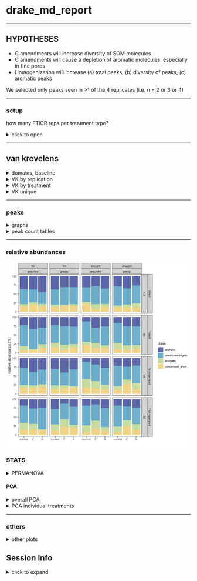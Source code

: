 drake\_md\_report
================

-----

## HYPOTHESES

  - C amendments will increase diversity of SOM molecules
  - C amendments will cause a depletion of aromatic molecules,
    especially in fine pores
  - Homogenization will increase (a) total peaks, (b) diversity of
    peaks, (c) aromatic peaks

We selected only peaks seen in \>1 of the 4 replicates (i.e. n = 2 or 3
or 4)

-----

### setup

how many FTICR reps per treatment type?

<details>

<summary>click to open</summary>

| SampleAssignment                        | reps |
| :-------------------------------------- | ---: |
| 50-drought-groundw-control-Intact       |    2 |
| 50-drought-precip-C-Intact              |    2 |
| 1.5-drought-groundw-C-Homogenized       |    3 |
| 1.5-drought-groundw-C-Intact            |    3 |
| 1.5-drought-groundw-control-Homogenized |    3 |
| 1.5-drought-groundw-N-Intact            |    3 |
| 1.5-drought-precip-C-Homogenized        |    3 |
| 1.5-drought-precip-N-Homogenized        |    3 |
| 1.5-fm-precip-C-Intact                  |    3 |
| 1.5-fm-precip-N-Homogenized             |    3 |
| 50-drought-groundw-control-Homogenized  |    3 |
| 50-drought-groundw-N-Intact             |    3 |
| 50-drought-precip-control-Homogenized   |    3 |
| 50-fm-groundw-control-Intact            |    3 |
| 50-fm-groundw-N-Homogenized             |    3 |
| 50-fm-precip-control-Homogenized        |    3 |
| 50-fm-precip-N-Homogenized              |    3 |
| 1.5-drought-groundw-control-Intact      |    4 |
| 1.5-drought-groundw-N-Homogenized       |    4 |
| 1.5-drought-precip-C-Intact             |    4 |
| 1.5-drought-precip-control-Homogenized  |    4 |
| 1.5-drought-precip-control-Intact       |    4 |
| 1.5-drought-precip-N-Intact             |    4 |
| 1.5-fm-groundw-C-Homogenized            |    4 |
| 1.5-fm-groundw-C-Intact                 |    4 |
| 1.5-fm-groundw-control-Homogenized      |    4 |
| 1.5-fm-groundw-control-Intact           |    4 |
| 1.5-fm-groundw-N-Homogenized            |    4 |
| 1.5-fm-groundw-N-Intact                 |    4 |
| 1.5-fm-precip-C-Homogenized             |    4 |
| 1.5-fm-precip-control-Homogenized       |    4 |
| 1.5-fm-precip-control-Intact            |    4 |
| 1.5-fm-precip-N-Intact                  |    4 |
| 50-drought-groundw-C-Homogenized        |    4 |
| 50-drought-groundw-C-Intact             |    4 |
| 50-drought-groundw-N-Homogenized        |    4 |
| 50-drought-precip-C-Homogenized         |    4 |
| 50-drought-precip-control-Intact        |    4 |
| 50-drought-precip-N-Homogenized         |    4 |
| 50-drought-precip-N-Intact              |    4 |
| 50-fm-groundw-C-Homogenized             |    4 |
| 50-fm-groundw-C-Intact                  |    4 |
| 50-fm-groundw-control-Homogenized       |    4 |
| 50-fm-groundw-N-Intact                  |    4 |
| 50-fm-precip-C-Homogenized              |    4 |
| 50-fm-precip-C-Intact                   |    4 |
| 50-fm-precip-control-Intact             |    4 |
| 50-fm-precip-N-Intact                   |    4 |

**so we select formulae seen in at least 2 reps per treatment type**

</details>

-----

## van krevelens

<details>

<summary>domains, baseline</summary>

### fticr domains

![](markdown/fticr2/domains-1.png)<!-- -->

![](markdown/fticr2/vk_baseline-1.png)<!-- -->

</details>

<details>

<summary>VK by replication</summary>

### VK by replication

![](markdown/fticr2/vk_reps-1.png)<!-- -->![](markdown/fticr2/vk_reps-2.png)<!-- -->![](markdown/fticr2/vk_reps-3.png)<!-- -->![](markdown/fticr2/vk_reps-4.png)<!-- -->

</details>

<details>

<summary>VK by treatment</summary>

#### VK diagrams by treatment

![](markdown/fticr2/vk_pores-1.png)<!-- -->![](markdown/fticr2/vk_pores-2.png)<!-- -->

</details>

<details>

<summary>VK unique</summary>

#### VK unique

unique to each amendment, in each incubation type

![](markdown/fticr2/vk_unique-1.png)<!-- -->![](markdown/fticr2/vk_unique-2.png)<!-- -->

</details>

-----

### peaks

<details>

<summary>graphs</summary>

![](markdown/fticr2/fticr_peaks_bar-1.png)<!-- -->

complex:simple compounds

![](markdown/fticr2/fticr_peaks_aliph_arom-1.png)<!-- -->

</details>

<details>

<summary>peak count tables</summary>

tables – total peaks

| Homogenization | Moisture | Wetting | 1.5-control | 1.5-C      | 1.5-N      | 50-control | 50-C       | 50-N       |
| :------------- | :------- | :------ | :---------- | :--------- | :--------- | :--------- | :--------- | :--------- |
| Intact         | drought  | groundw | 736 ± 180   | 1598 ± 180 | 913 ± 381  | 884 ± 0    | 2155 ± 663 | 802 ± 70   |
| Intact         | drought  | precip  | 1008 ± 274  | 1857 ± 208 | 1326 ± 49  | 1768 ± 194 | 2823 ± 0   | 1567 ± 129 |
| Intact         | fm       | groundw | 915 ± 124   | 698 ± 34   | 848 ± 196  | 1144 ± 273 | 1064 ± 137 | 1036 ± 201 |
| Intact         | fm       | precip  | 596 ± 89    | 637 ± 61   | 497 ± 80   | 1181 ± 276 | 3149 ± 272 | 1423 ± 47  |
| Homogenized    | drought  | groundw | 2411 ± 136  | 1863 ± 245 | 1394 ± 221 | 2149 ± 205 | 3294 ± 290 | 992 ± 227  |
| Homogenized    | drought  | precip  | 1121 ± 391  | 1089 ± 109 | 1227 ± 151 | 1261 ± 173 | 1576 ± 701 | 1829 ± 584 |
| Homogenized    | fm       | groundw | 933 ± 134   | 899 ± 176  | 490 ± 47   | 2475 ± 455 | 1408 ± 175 | 568 ± 119  |
| Homogenized    | fm       | precip  | 1475 ± 209  | 609 ± 162  | 804 ± 129  | 2208 ± 141 | 3689 ± 339 | 844 ± 255  |

tables – complex peaks

| Homogenization | Moisture | Wetting | 1.5-control | 1.5-C      | 1.5-N      | 50-control | 50-C       | 50-N       |
| :------------- | :------- | :------ | :---------- | :--------- | :--------- | :--------- | :--------- | :--------- |
| Intact         | drought  | groundw | 520 ± 143   | 1159 ± 181 | 583 ± 241  | 778 ± 0    | 1609 ± 507 | 594 ± 61   |
| Intact         | drought  | precip  | 733 ± 204   | 1220 ± 136 | 977 ± 25   | 1469 ± 158 | 2109 ± 0   | 1148 ± 87  |
| Intact         | fm       | groundw | 590 ± 93    | 431 ± 16   | 442 ± 81   | 894 ± 233  | 689 ± 79   | 747 ± 166  |
| Intact         | fm       | precip  | 374 ± 64    | 439 ± 51   | 345 ± 62   | 905 ± 207  | 2341 ± 175 | 1039 ± 43  |
| Homogenized    | drought  | groundw | 2175 ± 121  | 1535 ± 227 | 1030 ± 187 | 1767 ± 215 | 2818 ± 233 | 774 ± 204  |
| Homogenized    | drought  | precip  | 889 ± 317   | 825 ± 90   | 978 ± 133  | 1045 ± 162 | 1396 ± 667 | 1488 ± 506 |
| Homogenized    | fm       | groundw | 677 ± 94    | 557 ± 120  | 331 ± 32   | 2094 ± 453 | 1065 ± 178 | 425 ± 79   |
| Homogenized    | fm       | precip  | 1007 ± 100  | 379 ± 107  | 557 ± 106  | 1605 ± 95  | 3229 ± 285 | 687 ± 229  |

</details>

-----

### relative abundances

![](markdown/fticr2/fticr_relabund-1.png)<!-- -->

### STATS

<details>

<summary>PERMANOVA</summary>

#### PERMANOVA

**overall**

    #> 
    #> Call:
    #> adonis(formula = relabund_wide %>% select(aliphatic:condensed_arom) ~      (Amendments + Moisture + Wetting + Suction + Homogenization)^3,      data = relabund_wide) 
    #> 
    #> Permutation: free
    #> Number of permutations: 999
    #> 
    #> Terms added sequentially (first to last)
    #> 
    #>                                     Df SumsOfSqs MeanSqs F.Model      R2 Pr(>F)    
    #> Amendments                           2   0.14437 0.07219   7.811 0.04766  0.001 ***
    #> Moisture                             1   0.21505 0.21505  23.270 0.07099  0.001 ***
    #> Wetting                              1   0.00916 0.00916   0.991 0.00302  0.368    
    #> Suction                              1   0.38447 0.38447  41.602 0.12691  0.001 ***
    #> Homogenization                       1   0.17475 0.17475  18.909 0.05768  0.001 ***
    #> Amendments:Moisture                  2   0.04268 0.02134   2.309 0.01409  0.052 .  
    #> Amendments:Wetting                   2   0.05754 0.02877   3.113 0.01899  0.017 *  
    #> Amendments:Suction                   2   0.02715 0.01357   1.469 0.00896  0.191    
    #> Amendments:Homogenization            2   0.13898 0.06949   7.519 0.04588  0.001 ***
    #> Moisture:Wetting                     1   0.01834 0.01834   1.985 0.00606  0.159    
    #> Moisture:Suction                     1   0.05683 0.05683   6.149 0.01876  0.004 ** 
    #> Moisture:Homogenization              1   0.00560 0.00560   0.606 0.00185  0.586    
    #> Wetting:Suction                      1   0.04302 0.04302   4.655 0.01420  0.015 *  
    #> Wetting:Homogenization               1   0.05849 0.05849   6.329 0.01931  0.005 ** 
    #> Suction:Homogenization               1   0.02368 0.02368   2.562 0.00782  0.073 .  
    #> Amendments:Moisture:Wetting          2   0.08926 0.04463   4.829 0.02946  0.001 ***
    #> Amendments:Moisture:Suction          2   0.03187 0.01593   1.724 0.01052  0.145    
    #> Amendments:Moisture:Homogenization   2   0.04422 0.02211   2.392 0.01460  0.058 .  
    #> Amendments:Wetting:Suction           2   0.03512 0.01756   1.900 0.01159  0.096 .  
    #> Amendments:Wetting:Homogenization    2   0.02055 0.01027   1.112 0.00678  0.347    
    #> Amendments:Suction:Homogenization    2   0.08361 0.04181   4.524 0.02760  0.004 ** 
    #> Moisture:Wetting:Suction             1   0.02044 0.02044   2.212 0.00675  0.124    
    #> Moisture:Wetting:Homogenization      1   0.00995 0.00995   1.077 0.00328  0.329    
    #> Moisture:Suction:Homogenization      1   0.02605 0.02605   2.819 0.00860  0.079 .  
    #> Wetting:Suction:Homogenization       1   0.01140 0.01140   1.233 0.00376  0.294    
    #> Residuals                          136   1.25687 0.00924         0.41488           
    #> Total                              172   3.02945                 1.00000           
    #> ---
    #> Signif. codes:  0 '***' 0.001 '**' 0.01 '*' 0.05 '.' 0.1 ' ' 1

**PERMANOVA for treatments**

1.5 kPa intact cores

    #> 
    #> Call:
    #> adonis(formula = intact_1_5 %>% select(aliphatic:condensed_arom) ~      Amendments * Moisture * Wetting, data = intact_1_5) 
    #> 
    #> Permutation: free
    #> Number of permutations: 999
    #> 
    #> Terms added sequentially (first to last)
    #> 
    #>                             Df SumsOfSqs  MeanSqs F.Model      R2 Pr(>F)    
    #> Amendments                   2   0.00603 0.003014  0.4995 0.01288  0.754    
    #> Moisture                     1   0.07530 0.075298 12.4784 0.16088  0.001 ***
    #> Wetting                      1   0.05498 0.054976  9.1107 0.11746  0.001 ***
    #> Amendments:Moisture          2   0.02583 0.012913  2.1399 0.05518  0.079 .  
    #> Amendments:Wetting           2   0.04222 0.021109  3.4981 0.09020  0.017 *  
    #> Moisture:Wetting             1   0.01142 0.011423  1.8931 0.02441  0.136    
    #> Amendments:Moisture:Wetting  2   0.05315 0.026576  4.4042 0.11356  0.006 ** 
    #> Residuals                   33   0.19913 0.006034         0.42545           
    #> Total                       44   0.46805                  1.00000           
    #> ---
    #> Signif. codes:  0 '***' 0.001 '**' 0.01 '*' 0.05 '.' 0.1 ' ' 1

50 kPa intact cores

    #> 
    #> Call:
    #> adonis(formula = intact_50 %>% select(aliphatic:condensed_arom) ~      Amendments * Moisture * Wetting, data = intact_50) 
    #> 
    #> Permutation: free
    #> Number of permutations: 999
    #> 
    #> Terms added sequentially (first to last)
    #> 
    #>                             Df SumsOfSqs  MeanSqs F.Model      R2 Pr(>F)    
    #> Amendments                   2   0.08850 0.044252  5.8702 0.19694  0.001 ***
    #> Moisture                     1   0.01117 0.011168  1.4815 0.02485  0.237    
    #> Wetting                      1   0.01314 0.013136  1.7426 0.02923  0.181    
    #> Amendments:Moisture          2   0.03599 0.017997  2.3875 0.08010  0.058 .  
    #> Amendments:Wetting           2   0.02278 0.011392  1.5112 0.05070  0.222    
    #> Moisture:Wetting             1   0.02859 0.028587  3.7923 0.06361  0.029 *  
    #> Amendments:Moisture:Wetting  2   0.02308 0.011538  1.5305 0.05135  0.225    
    #> Residuals                   30   0.22615 0.007538         0.50323           
    #> Total                       41   0.44940                  1.00000           
    #> ---
    #> Signif. codes:  0 '***' 0.001 '**' 0.01 '*' 0.05 '.' 0.1 ' ' 1

1.5 kPa homogenized cores

    #> 
    #> Call:
    #> adonis(formula = homo_1_5 %>% select(aliphatic:condensed_arom) ~      Amendments * Moisture * Wetting, data = homo_1_5) 
    #> 
    #> Permutation: free
    #> Number of permutations: 999
    #> 
    #> Terms added sequentially (first to last)
    #> 
    #>                             Df SumsOfSqs  MeanSqs F.Model      R2 Pr(>F)    
    #> Amendments                   2   0.11805 0.059026  7.9299 0.16791  0.001 ***
    #> Moisture                     1   0.20467 0.204672 27.4967 0.29111  0.001 ***
    #> Wetting                      1   0.01808 0.018077  2.4286 0.02571  0.078 .  
    #> Amendments:Moisture          2   0.02850 0.014249  1.9143 0.04053  0.112    
    #> Amendments:Wetting           2   0.03984 0.019918  2.6758 0.05666  0.046 *  
    #> Moisture:Wetting             1   0.01283 0.012831  1.7238 0.01825  0.164    
    #> Amendments:Moisture:Wetting  2   0.05037 0.025186  3.3836 0.07164  0.021 *  
    #> Residuals                   31   0.23075 0.007443         0.32819           
    #> Total                       42   0.70308                  1.00000           
    #> ---
    #> Signif. codes:  0 '***' 0.001 '**' 0.01 '*' 0.05 '.' 0.1 ' ' 1

50 kPa homogenized cores

    #> 
    #> Call:
    #> adonis(formula = homo_50 %>% select(aliphatic:condensed_arom) ~      Amendments * Moisture * Wetting, data = homo_50) 
    #> 
    #> Permutation: free
    #> Number of permutations: 999
    #> 
    #> Terms added sequentially (first to last)
    #> 
    #>                             Df SumsOfSqs  MeanSqs F.Model      R2 Pr(>F)    
    #> Amendments                   2   0.19013 0.095065  6.7194 0.22768  0.001 ***
    #> Moisture                     1   0.00599 0.005993  0.4236 0.00718  0.670    
    #> Wetting                      1   0.03243 0.032430  2.2922 0.03884  0.128    
    #> Amendments:Moisture          2   0.07244 0.036221  2.5602 0.08675  0.047 *  
    #> Amendments:Wetting           2   0.03066 0.015328  1.0835 0.03671  0.401    
    #> Moisture:Wetting             1   0.00933 0.009327  0.6593 0.01117  0.534    
    #> Amendments:Moisture:Wetting  2   0.05551 0.027754  1.9617 0.06647  0.099 .  
    #> Residuals                   31   0.43858 0.014148         0.52520           
    #> Total                       42   0.83506                  1.00000           
    #> ---
    #> Signif. codes:  0 '***' 0.001 '**' 0.01 '*' 0.05 '.' 0.1 ' ' 1

</details>

#### PCA

<details>

<summary>overall PCA</summary>

![](markdown/fticr2/fticr_pca_overall-1.png)<!-- -->![](markdown/fticr2/fticr_pca_overall-2.png)<!-- -->

</details>

<details>

<summary>PCA individual treatments</summary>

**individual cores**

![](markdown/fticr2/fticr_pca_indiv-1.png)<!-- -->![](markdown/fticr2/fticr_pca_indiv-2.png)<!-- -->

</details>

-----

### others

<details>

<summary>other plots</summary>

#### NOSC

![](markdown/fticr2/NOSC-1.png)<!-- -->

#### elements

![](markdown/fticr2/elements-1.png)<!-- -->![](markdown/fticr2/elements-2.png)<!-- -->

</details>

## Session Info

<details>

<summary>click to expand</summary>

Date run: 2020-08-11

    #> R version 4.0.2 (2020-06-22)
    #> Platform: x86_64-apple-darwin17.0 (64-bit)
    #> Running under: macOS Catalina 10.15.6
    #> 
    #> Matrix products: default
    #> BLAS:   /System/Library/Frameworks/Accelerate.framework/Versions/A/Frameworks/vecLib.framework/Versions/A/libBLAS.dylib
    #> LAPACK: /Library/Frameworks/R.framework/Versions/4.0/Resources/lib/libRlapack.dylib
    #> 
    #> locale:
    #> [1] en_US.UTF-8/en_US.UTF-8/en_US.UTF-8/C/en_US.UTF-8/en_US.UTF-8
    #> 
    #> attached base packages:
    #> [1] stats     graphics  grDevices utils     datasets  methods   base     
    #> 
    #> other attached packages:
    #>  [1] patchwork_1.0.1  visNetwork_2.0.9 vegan_2.5-6      lattice_0.20-41  permute_0.9-5    rmarkdown_2.3   
    #>  [7] drake_7.12.4     ggbiplot_0.55    PNWColors_0.1.0  forcats_0.5.0    stringr_1.4.0    dplyr_1.0.1     
    #> [13] purrr_0.3.4      readr_1.3.1      tidyr_1.1.1      tibble_3.0.3     ggplot2_3.3.2    tidyverse_1.3.0 
    #> [19] here_0.1        
    #> 
    #> loaded via a namespace (and not attached):
    #>  [1] httr_1.4.2        jsonlite_1.7.0    splines_4.0.2     modelr_0.1.8      assertthat_0.2.1  highr_0.8        
    #>  [7] base64url_1.4     blob_1.2.1        cellranger_1.1.0  yaml_2.2.1        progress_1.2.2    pillar_1.4.6     
    #> [13] backports_1.1.8   glue_1.4.1        digest_0.6.25     rvest_0.3.6       colorspace_1.4-1  htmltools_0.5.0  
    #> [19] Matrix_1.2-18     plyr_1.8.6        pkgconfig_2.0.3   broom_0.7.0       haven_2.3.1       scales_1.1.1     
    #> [25] mgcv_1.8-31       txtq_0.2.3        generics_0.0.2    farver_2.0.3      ellipsis_0.3.1    withr_2.2.0      
    #> [31] cli_2.0.2         magrittr_1.5      crayon_1.3.4      readxl_1.3.1      evaluate_0.14     storr_1.2.1      
    #> [37] fs_1.5.0          fansi_0.4.1       nlme_3.1-148      MASS_7.3-51.6     xml2_1.3.2        tools_4.0.2      
    #> [43] prettyunits_1.1.1 hms_0.5.3         lifecycle_0.2.0   munsell_0.5.0     reprex_0.3.0      cluster_2.1.0    
    #> [49] compiler_4.0.2    rlang_0.4.7       grid_4.0.2        rstudioapi_0.11   htmlwidgets_1.5.1 igraph_1.2.5     
    #> [55] labeling_0.3      gtable_0.3.0      DBI_1.1.0         R6_2.4.1          lubridate_1.7.9   knitr_1.29       
    #> [61] utf8_1.1.4        filelock_1.0.2    rprojroot_1.3-2   stringi_1.4.6     parallel_4.0.2    Rcpp_1.0.5       
    #> [67] vctrs_0.3.2       dbplyr_1.4.4      tidyselect_1.1.0  xfun_0.16

</details>
